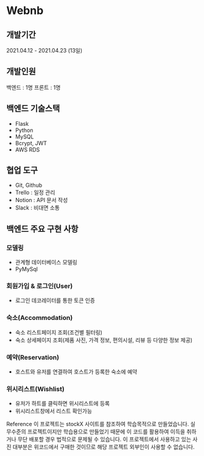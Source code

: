 # Webnb

## 개발기간
2021.04.12 - 2021.04.23 (13일)

## 개발인원
백엔드 : 1명
프론트 : 1명

## 백엔드 기술스택
 - Flask
 - Python
 - MySQL
 - Bcrypt, JWT
 - AWS RDS

## 협업 도구
 - Git, Github
 - Trello : 일정 관리
 - Notion : API 문서 작성
 - Slack : 비대면 소통

## 백엔드 주요 구현 사항

### 모델링
 - 관계형 데이터베이스 모델링
 - PyMySql 
 
### 회원가입 & 로그인(User)
 - 로그인 데코레이터를 통한 토큰 인증

### 숙소(Accommodation)
- 숙소 리스트페이지 조회(조건별 필터링)
- 숙소 상세페이지 조회(제품 사진, 가격 정보, 편의시설, 리뷰 등 다양한 정보 제공)

### 예약(Reservation)
- 호스트와 유저를 연결하여 호스트가 등록한 숙소에 예약 

### 위시리스트(Wishlist)
- 유저가 하트를 클릭하면 위시리스트에 등록
- 위시리스트창에서 리스트 확인가능

Reference
이 프로젝트는 stockX 사이트를 참조하여 학습목적으로 만들었습니다.
실무수준의 프로젝트이지만 학습용으로 만들었기 때문에 이 코드를 활용하여 이득을 취하거나 무단 배포할 경우 법적으로 문제될 수 있습니다.
이 프로젝트에서 사용하고 있는 사진 대부분은 위코드에서 구매한 것이므로 해당 프로젝트 외부인이 사용할 수 없습니다.
